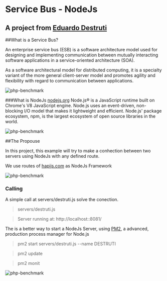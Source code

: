 # Service Bus - NodeJs
## A project from [Eduardo Destruti](http://destruti.com/)

##What is a Service Bus?

An enterprise service bus (ESB) is a software architecture model used for designing and implementing communication 
between mutually interacting software applications in a service-oriented architecture (SOA).

As a software architectural model for distributed computing, it is a specialty variant of the more general
client-server model and promotes agility and flexibility with regard to communication between applications. 

![php-benchmark](http://destruti.com/content/github-imgs/nodejs-micro-service-bus/service-bus.png)


###What is NodeJs [nodejs.org](https://nodejs.org/)
Node.js® is a JavaScript runtime built on Chrome's V8 JavaScript engine.
Node.js uses an event-driven, non-blocking I/O model that makes it lightweight and efficient.
Node.js' package ecosystem, npm, is the largest ecosystem of open source libraries in the world.

![php-benchmark](http://destruti.com/content/github-imgs/nodejs-micro-service-bus/nodejs-benchmark.png)

##The Propouse

In this project, this example will try to make a conhection between two servers using NodeJs with any defined route.

We use routes of [hapijs.com](http://hapijs.com/) as NodeJs Framework

![php-benchmark](http://destruti.com/content/github-imgs/nodejs-micro-service-bus/hapi.png)

### Calling

A simple call at servers/destruti.js solve the conection.


> servers/destruti.js

> Server running at: http://localhost::8081/


The is a better way to start a NodeJs Server, using [PM2](http://pm2.keymetrics.io//), a advanced, production process manager for Node.js

> pm2 start servers/destruti.js --name DESTRUTI

> pm2 update

> pm2 monit

![php-benchmark](http://destruti.com/content/github-imgs/nodejs-micro-service-bus/pm2-monit.png)
